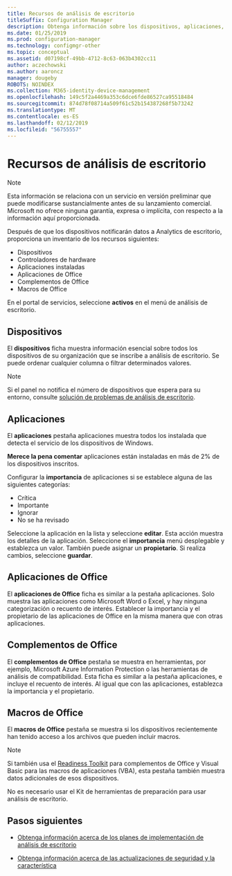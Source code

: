 ```yaml
---
title: Recursos de análisis de escritorio
titleSuffix: Configuration Manager
description: Obtenga información sobre los dispositivos, aplicaciones, aplicaciones de Office, complementos de Office y las macros de Office en el escritorio de análisis.
ms.date: 01/25/2019
ms.prod: configuration-manager
ms.technology: configmgr-other
ms.topic: conceptual
ms.assetid: d07198cf-49bb-4712-8c63-063b4302cc11
author: aczechowski
ms.author: aaroncz
manager: dougeby
ROBOTS: NOINDEX
ms.collection: M365-identity-device-management
ms.openlocfilehash: 149c5f2a4469a353c6dce6fde86527ca95518484
ms.sourcegitcommit: 874d78f08714a509f61c52b154387268f5b73242
ms.translationtype: MT
ms.contentlocale: es-ES
ms.lasthandoff: 02/12/2019
ms.locfileid: "56755557"
---
```

# <a name="assets-in-desktop-analytics"></a>Recursos de análisis de escritorio 

> [!Note]  
> Esta información se relaciona con un servicio en versión preliminar que puede modificarse sustancialmente antes de su lanzamiento comercial. Microsoft no ofrece ninguna garantía, expresa o implícita, con respecto a la información aquí proporcionada.  

Después de que los dispositivos notificarán datos a Analytics de escritorio, proporciona un inventario de los recursos siguientes:
- Dispositivos  
- Controladores de hardware  
- Aplicaciones instaladas  
- Aplicaciones de Office  
- Complementos de Office  
- Macros de Office  

En el portal de servicios, seleccione **activos** en el menú de análisis de escritorio.


## <a name="devices"></a>Dispositivos

El **dispositivos** ficha muestra información esencial sobre todos los dispositivos de su organización que se inscribe a análisis de escritorio. Se puede ordenar cualquier columna o filtrar determinados valores.

> [!NOTE]  
> Si el panel no notifica el número de dispositivos que espera para su entorno, consulte [solución de problemas de análisis de escritorio](/sccm/desktop-analytics/troubleshooting).  



## <a name="apps"></a>Aplicaciones

El **aplicaciones** pestaña aplicaciones muestra todos los instalada que detecta el servicio de los dispositivos de Windows.

**Merece la pena comentar** aplicaciones están instaladas en más de 2% de los dispositivos inscritos. <!--You can change the threshold of "noteworthy" by {doing something}.--> 

Configurar la **importancia** de aplicaciones si se establece alguna de las siguientes categorías:

- Crítica
- Importante
- Ignorar
- No se ha revisado

Seleccione la aplicación en la lista y seleccione **editar**. Esta acción muestra los detalles de la aplicación. Seleccione el **importancia** menú desplegable y establezca un valor. También puede asignar un **propietario**. Si realiza cambios, seleccione **guardar**. 


## <a name="office-apps"></a>Aplicaciones de Office

El **aplicaciones de Office** ficha es similar a la pestaña aplicaciones. Solo muestra las aplicaciones como Microsoft Word o Excel, y hay ninguna categorización o recuento de interés. Establecer la importancia y el propietario de las aplicaciones de Office en la misma manera que con otras aplicaciones.


## <a name="office-add-ins"></a>Complementos de Office

El **complementos de Office** pestaña se muestra en herramientas, por ejemplo, Microsoft Azure Information Protection o las herramientas de análisis de compatibilidad. Esta ficha es similar a la pestaña aplicaciones, e incluye el recuento de interés. Al igual que con las aplicaciones, establezca la importancia y el propietario. 


## <a name="office-macros"></a>Macros de Office

El **macros de Office** pestaña se muestra si los dispositivos recientemente han tenido acceso a los archivos que pueden incluir macros. 

<!-- (For a detailed list of these file types, see [File formats supported in the 2007 Office system (corrected)](https://blogs.technet.microsoft.com/office_resource_kit/2009/04/04/file-formats-supported-in-the-2007-office-system-corrected/) at the Office IT Pro blog.)
 -->

> [!NOTE]  
> Si también usa el [Readiness Toolkit](https://aka.ms/readinesstoolkit) para complementos de Office y Visual Basic para las macros de aplicaciones (VBA), esta pestaña también muestra datos adicionales de esos dispositivos. 
> 
> No es necesario usar el Kit de herramientas de preparación para usar análisis de escritorio.  



## <a name="next-steps"></a>Pasos siguientes

- [Obtenga información acerca de los planes de implementación de análisis de escritorio](/sccm/desktop-analytics/about-deployment-plans)  

- [Obtenga información acerca de las actualizaciones de seguridad y la característica](/sccm/desktop-analytics/about-updates)  

